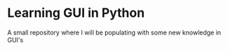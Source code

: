# Learning GUI in Python
A small repository where I will be populating with some new knowledge in GUI's

